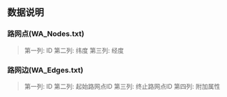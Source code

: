 ## 数据说明

### 路网点(WA_Nodes.txt)

> 第一列: ID 
> 第二列: 纬度 
> 第三列: 经度

### 路网边(WA_Edges.txt)

> 第一列: ID
> 第二列: 起始路网点ID
> 第三列: 终止路网点ID
> 第四列: 附加属性
